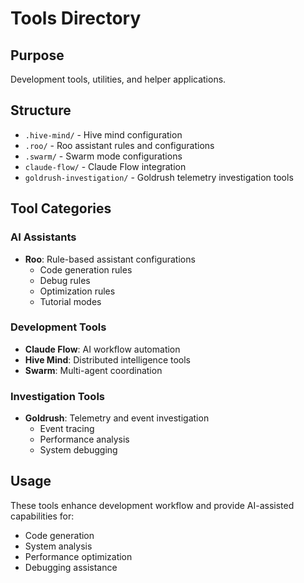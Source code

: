 # Tools Directory

## Purpose
Development tools, utilities, and helper applications.

## Structure
- `.hive-mind/` - Hive mind configuration
- `.roo/` - Roo assistant rules and configurations
- `.swarm/` - Swarm mode configurations
- `claude-flow/` - Claude Flow integration
- `goldrush-investigation/` - Goldrush telemetry investigation tools

## Tool Categories

### AI Assistants
- **Roo**: Rule-based assistant configurations
  - Code generation rules
  - Debug rules
  - Optimization rules
  - Tutorial modes

### Development Tools
- **Claude Flow**: AI workflow automation
- **Hive Mind**: Distributed intelligence tools
- **Swarm**: Multi-agent coordination

### Investigation Tools
- **Goldrush**: Telemetry and event investigation
  - Event tracing
  - Performance analysis
  - System debugging

## Usage
These tools enhance development workflow and provide AI-assisted capabilities for:
- Code generation
- System analysis
- Performance optimization
- Debugging assistance